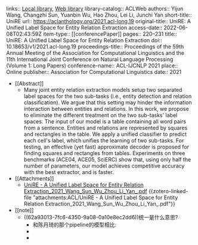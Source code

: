 links:: [Local library](zotero://select/library/items/WGZWJBZV), [Web library](https://www.zotero.org/users/9034808/items/WGZWJBZV)
library-catalog:: ACLWeb
authors:: Yijun Wang, Changzhi Sun, Yuanbin Wu, Hao Zhou, Lei Li, Junchi Yan
short-title:: UniRE
url:: https://aclanthology.org/2021.acl-long.19
original-title:: UniRE: A Unified Label Space for Entity Relation Extraction
access-date:: 2022-06-08T02:43:59Z
item-type:: [[conferencePaper]]
pages:: 220–231
title:: UniRE: A Unified Label Space for Entity Relation Extraction
doi:: 10.18653/v1/2021.acl-long.19
proceedings-title:: Proceedings of the 59th Annual Meeting of the Association for Computational Linguistics and the 11th International Joint Conference on Natural Language Processing (Volume 1: Long Papers)
conference-name:: ACL-IJCNLP 2021
place:: Online
publisher:: Association for Computational Linguistics
date:: 2021

- [[Abstract]]
	- Many joint entity relation extraction models setup two separated label spaces for the two sub-tasks (i.e., entity detection and relation classification). We argue that this setting may hinder the information interaction between entities and relations. In this work, we propose to eliminate the different treatment on the two sub-tasks' label spaces. The input of our model is a table containing all word pairs from a sentence. Entities and relations are represented by squares and rectangles in the table. We apply a unified classifier to predict each cell's label, which unifies the learning of two sub-tasks. For testing, an effective (yet fast) approximate decoder is proposed for finding squares and rectangles from tables. Experiments on three benchmarks (ACE04, ACE05, SciERC) show that, using only half the number of parameters, our model achieves competitive accuracy with the best extractor, and is faster.
- [[Attachments]]
	- [UniRE - A Unified Label Space for Entity Relation Extraction_2021_Wang_Sun_Wu_Zhou_Li_Yan_.pdf](zotero://select/library/items/GA79YW48) {{zotero-linked-file "attachments:ACL/UniRE - A Unified Label Space for Entity Relation Extraction_2021_Wang_Sun_Wu_Zhou_Li_Yan_.pdf"}}
- [[note]]
	- ((62a93013-7fc6-4350-9a08-0a10e8ec2dd6))统一是什么意思?
		- 和陈丹琦的那个pipeline的模型相比:
		-
		-